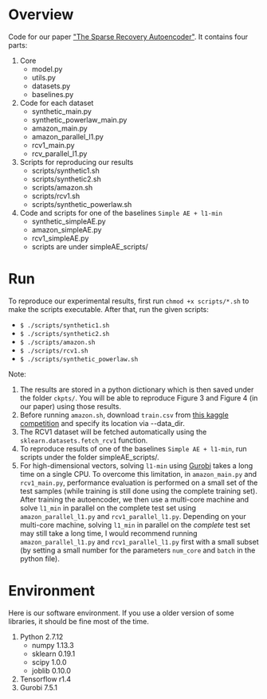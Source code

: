 # Overview
Code for our paper ["The Sparse Recovery Autoencoder"](https://arxiv.org/abs/1806.10175). It contains four parts:
1. Core
   - model.py
   - utils.py
   - datasets.py
   - baselines.py
2. Code for each dataset
   - synthetic_main.py
   - synthetic_powerlaw_main.py
   - amazon_main.py
   - amazon_parallel_l1.py
   - rcv1_main.py
   - rcv_parallel_l1.py
3. Scripts for reproducing our results
   - scripts/synthetic1.sh
   - scripts/synthetic2.sh
   - scripts/amazon.sh
   - scripts/rcv1.sh
   - scripts/synthetic_powerlaw.sh
4. Code and scripts for one of the baselines `Simple AE + l1-min`
   - synthetic_simpleAE.py
   - amazon_simpleAE.py
   - rcv1_simpleAE.py
   - scripts are under simpleAE_scripts/


# Run
To reproduce our experimental results, first run `chmod +x scripts/*.sh` to make the scripts executable. After that, run the given scripts:
- `$ ./scripts/synthetic1.sh`
- `$ ./scripts/synthetic2.sh`
- `$ ./scripts/amazon.sh`
- `$ ./scripts/rcv1.sh`
- `$ ./scripts/synthetic_powerlaw.sh`

Note:
1. The results are stored in a python dictionary which is then saved under the folder `ckpts/`. You will be able to reproduce Figure 3 and Figure 4 (in our paper) using those results.
2. Before running `amazon.sh`, download `train.csv` from [this kaggle competition](https://www.kaggle.com/c/amazon-employee-access-challenge/data) and specify its location via --data_dir.
3. The RCV1 dataset will be fetched automatically using the `sklearn.datasets.fetch_rcv1` function.
4. To reproduce results of one of the baselines `Simple AE + l1-min`, run scripts under the folder simpleAE_scripts/.
5. For high-dimensional vectors, solving `l1-min` using [Gurobi](http://www.gurobi.com/) takes a long time on a single CPU. To overcome this limitation, in `amazon_main.py` and `rcv1_main.py`, performance evaluation is performed on a small set of the test samples (while training is still done using the complete training set). After training the autoencoder, we then use a multi-core machine and solve `l1_min` in parallel on the complete test set using `amazon_parallel_l1.py` and `rcv1_parallel_l1.py`. Depending on your multi-core machine, solving `l1_min` in parallel on the *complete* test set may still take a long time, I would recommend running `amazon_parallel_l1.py` and `rcv1_parallel_l1.py` first with a small subset (by setting a small number for the parameters `num_core` and `batch` in the python file).  


# Environment
Here is our software environment. If you use a older version of some libraries, it should be fine most of the time.

1. Python 2.7.12
   - numpy 1.13.3
   - sklearn 0.19.1
   - scipy 1.0.0
   - joblib 0.10.0
2. Tensorflow r1.4
3. Gurobi 7.5.1
